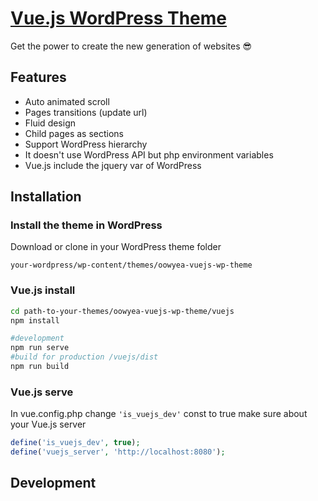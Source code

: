 # [Vue.js WordPress Theme](https://greaty.be)

Get the power to create the new generation of websites :sunglasses:

## Features
* Auto animated scroll
* Pages transitions (update url)
* Fluid design
* Child pages as sections 
* Support WordPress hierarchy
* It doesn't use WordPress API but php environment variables
* Vue.js include the jquery var of WordPress

## Installation

### Install the theme in WordPress
Download or clone in your WordPress theme folder
```
your-wordpress/wp-content/themes/oowyea-vuejs-wp-theme
```

### Vue.js install
```sh
cd path-to-your-themes/oowyea-vuejs-wp-theme/vuejs
npm install

#development
npm run serve
#build for production /vuejs/dist
npm run build
```

### Vue.js serve
In vue.config.php change ```'is_vuejs_dev'``` const to true
make sure about your Vue.js server
```php
define('is_vuejs_dev', true);
define('vuejs_server', 'http://localhost:8080');
```

## Development

